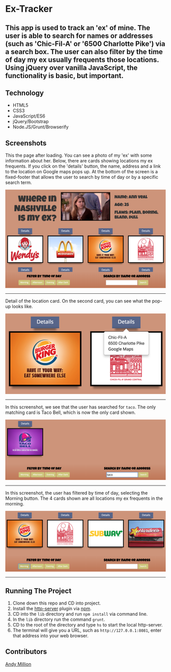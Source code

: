 # Ex-Tracker

## This app is used to track an 'ex' of mine. The user is able to search for names or addresses (such as 'Chic-Fil-A' or '6500 Charlotte Pike') via a search box. The user can also filter by the time of day my ex usually frequents those locations. Using jQuery over vanilla JavaScript, the functionality is basic, but important.

## Technology
- HTML5
- CSS3
- JavaScript/ES6
- jQuery/Bootstrap
- Node.JS/Grunt/Browserify

## Screenshots
This the page after loading. You can see a photo of my 'ex' with some information about her. Below, there are cards showing locations my ex frequents. If you click on the 'details' button, the name, address and a link to the location on Google maps pops up. At the bottom of the screen is a fixed-footer that allows the user to search by time of day or by a specific search term.

![On page load](https://raw.githubusercontent.com/amillion3/ex-tracker/master/images/screenshots/on-load.png)
___

Detail of the location card. On the second card, you can see what the pop-up looks like.

![alt text](https://raw.githubusercontent.com/amillion3/ex-tracker/master/images/screenshots/popover.png)
___

In this screenshot, we see that the user has searched for `taco`. The only matching card is Taco Bell, which is now the only card shown.

![Search funtionality](https://raw.githubusercontent.com/amillion3/ex-tracker/master/images/screenshots/search.png)
___

In this screenshot, the user has filtered by time of day, selecting the Morning button. The 4 cards shown are all locations my ex frequents in the morning.

![Time of day filtering](https://raw.githubusercontent.com/amillion3/ex-tracker/master/images/screenshots/button-time.png)
___

## Running The Project
1. Clone down this repo and CD into project.
2. Install the [http-server](https://www.npmjs.com/package/http-server) plugin via [npm](https://www.npmjs.com/).
3. CD into the `lib` directory and run `npm install` via command line.
4. In the `lib` directory run the command `grunt`.
5. CD to the root of the directory and type `hs` to start the local http-server.
6. The terminal will give you a URL, such as `http://127.0.0.1:8081`, enter that address into your web browser.


## Contributors
[Andy Million](https://github.com/amillion3)
